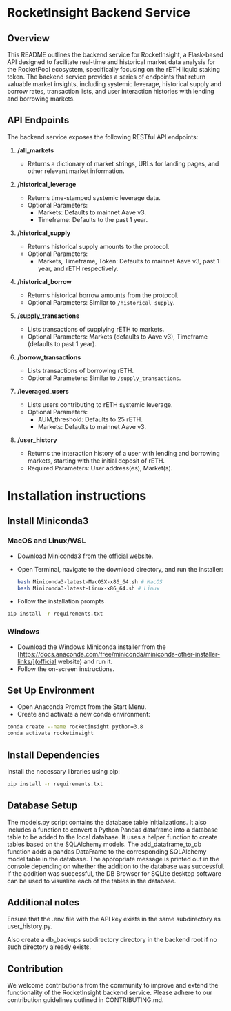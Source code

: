 # RocketInsight Backend Service

## Overview

This README outlines the backend service for RocketInsight, a Flask-based API designed to facilitate real-time and historical market data analysis for the RocketPool ecosystem, specifically focusing on the rETH liquid staking token. The backend service provides a series of endpoints that return valuable market insights, including systemic leverage, historical supply and borrow rates, transaction lists, and user interaction histories with lending and borrowing markets.

## API Endpoints

The backend service exposes the following RESTful API endpoints:

1. **/all_markets**

   - Returns a dictionary of market strings, URLs for landing pages, and other relevant market information.

2. **/historical_leverage**

   - Returns time-stamped systemic leverage data.
   - Optional Parameters:
     - Markets: Defaults to mainnet Aave v3.
     - Timeframe: Defaults to the past 1 year.

3. **/historical_supply**

   - Returns historical supply amounts to the protocol.
   - Optional Parameters:
     - Markets, Timeframe, Token: Defaults to mainnet Aave v3, past 1 year, and rETH respectively.

4. **/historical_borrow**

   - Returns historical borrow amounts from the protocol.
   - Optional Parameters: Similar to `/historical_supply`.

5. **/supply_transactions**

   - Lists transactions of supplying rETH to markets.
   - Optional Parameters: Markets (defaults to Aave v3), Timeframe (defaults to past 1 year).

6. **/borrow_transactions**

   - Lists transactions of borrowing rETH.
   - Optional Parameters: Similar to `/supply_transactions`.

7. **/leveraged_users**

   - Lists users contributing to rETH systemic leverage.
   - Optional Parameters:
     - AUM_threshold: Defaults to 25 rETH.
     - Markets: Defaults to mainnet Aave v3.

8. **/user_history**
   - Returns the interaction history of a user with lending and borrowing markets, starting with the initial deposit of rETH.
   - Required Parameters: User address(es), Market(s).

# Installation instructions

## Install Miniconda3

### MacOS and Linux/WSL

- Download Miniconda3 from the [official website](https://docs.conda.io/en/latest/miniconda.html).
- Open Terminal, navigate to the download directory, and run the installer:

  ```bash
  bash Miniconda3-latest-MacOSX-x86_64.sh # MacOS
  bash Miniconda3-latest-Linux-x86_64.sh # Linux
  ```

- Follow the installation prompts

```bash
pip install -r requirements.txt
```

### Windows

- Download the Windows Miniconda installer from the [https://docs.anaconda.com/free/miniconda/miniconda-other-installer-links/](official website) and run it.
- Follow the on-screen instructions.

## Set Up Environment

- Open Anaconda Prompt from the Start Menu.
- Create and activate a new conda environment:

```bash
conda create --name rocketinsight python=3.8
conda activate rocketinsight
```

## Install Dependencies

Install the necessary libraries using pip:

```bash
pip install -r requirements.txt
```

## Database Setup

The models.py script contains the database table initializations. It also includes a function to convert a Python Pandas dataframe into a database table to be added to the local database. It uses a helper function to create tables based on the SQLAlchemy models. The add_dataframe_to_db function adds a pandas DataFrame to the corresponding SQLAlchemy model table in the database. The appropriate message is printed out in the console depending on whether the addition to the database was successful. If the addition was successful, the DB Browser for SQLite desktop software can be used to visualize each of the tables in the database.

## Additional notes

Ensure that the .env file with the API key exists in the same subdirectory as user_history.py.

Also create a db_backups subdirectory directory in the backend root if no such directory already exists.

## Contribution

We welcome contributions from the community to improve and extend the functionality of the RocketInsight backend service. Please adhere to our contribution guidelines outlined in CONTRIBUTING.md.

